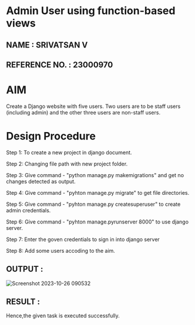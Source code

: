 # Admin User using function-based views
## NAME : SRIVATSAN V
## REFERENCE NO. : 23000970
# AIM
Create a Django website with five users. Two users are to be staff users (including admin) and the other three users are non-staff users.
# Design Procedure
Step 1:
To create a new project in django document.

Step 2:
Changing file path with new project folder.

Step 3:
Give command - "python manage.py makemigrations" and get no changes detected as output.

Step 4:
Give command - "pyhton manage.py migrate" to get file directories.

Step 5:
Give command - "pyhton manage.py createsuperuser" to create admin credentials.

Step 6:
Give command - "pyhton manage.pyrunserver 8000" to use django server.

Step 7:
Enter the goven credentials to sign in into django server

Step 8:
Add some users accoding to the aim.

## OUTPUT :

![Screenshot 2023-10-26 090532](https://github.com/Srivatsan0405/ODD2023-WT-Ex-02-Admin/assets/139841630/5509fbe2-595c-4d32-a156-7a7ac7e45130)

## RESULT :
Hence,the given task is executed successfully.
